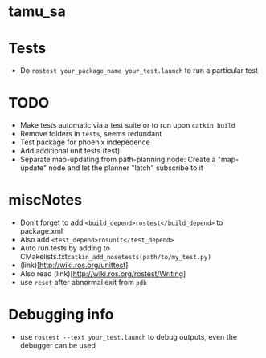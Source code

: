 # tamu_sa

# Tests
- Do `rostest your_package_name your_test.launch` to run a particular test

# TODO
- Make tests automatic via a test suite or to run upon `catkin build`
- Remove folders in `tests`, seems redundant
- Test package for phoenix indepedence
- Add additional unit tests (test)
- Separate map-updating from path-planning node: Create a "map-update" node and let
the planner "latch" subscribe to it

# miscNotes
- Don't forget to add `<build_depend>rostest</build_depend>` to package.xml
- Also add `<test_depend>rosunit</test_depend>`
- Auto run tests by adding to CMakelists.txt`catkin_add_nosetests(path/to/my_test.py)`
- (link)[http://wiki.ros.org/unittest]
- Also read (link)[http://wiki.ros.org/rostest/Writing]
- use `reset` after abnormal exit from `pdb`

# Debugging info
- use `rostest --text your_test.launch` to debug outputs, even the debugger can be used

